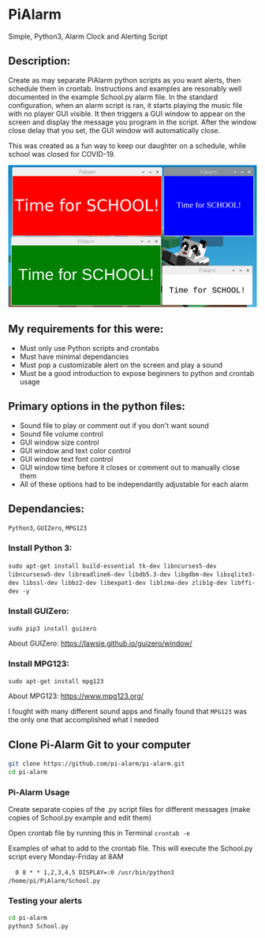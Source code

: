 # PiAlarm
 Simple, Python3, Alarm Clock and Alerting Script

## Description: 
   Create as may separate PiAlarm python scripts as you want alerts, then schedule them in crontab.
   Instructions and examples are resonably well documented in the example School.py alarm file.
   In the standard configuration, when an alarm script is ran, it starts playing the music file
   with no player GUI visible.  It then triggers a GUI window to appear on the screen and display
   the message you program in the script.  After the window close delay that you set, the GUI window
   will automatically close.
   
   This was created as a fun way to keep our daughter on a schedule, while school was closed for COVID-19.
   
<p align="center">
<img width="834" height=auto src="Pi-Alarm-examples.jpg" alt="Examples of PiAlarm Windows">
</p>

##   My requirements for this were:
* Must only use Python scripts and crontabs
* Must have minimal dependancies
* Must pop a customizable alert on the screen and play a sound
* Must be a good introduction to expose beginners to python and crontab usage
   
##   Primary options in the python files:
*  Sound file to play or comment out if you don't want sound
*  Sound file volume control
*  GUI window size control
*  GUI window and text color control
*  GUI window text font control
*  GUI window time before it closes or comment out to manually close them
*  All of these options had to be independantly adjustable for each alarm

## Dependancies: 
`Python3`, `GUIZero`, `MPG123`

### Install Python 3:
`sudo apt-get install build-essential tk-dev libncurses5-dev libncursesw5-dev libreadline6-dev libdb5.3-dev libgdbm-dev libsqlite3-dev libssl-dev libbz2-dev libexpat1-dev liblzma-dev zlib1g-dev libffi-dev -y`

### Install GUIZero:
`sudo pip3 install guizero`

About GUIZero:    https://lawsie.github.io/guizero/window/

### Install MPG123:
`sudo apt-get install mpg123`

About MPG123:     https://www.mpg123.org/

   I fought with many different sound apps and finally found that `MPG123` was the only one that accomplished what I needed

## Clone Pi-Alarm Git to your computer
```sh
git clone https://github.com/pi-alarm/pi-alarm.git
cd pi-alarm
```
### Pi-Alarm Usage
Create separate copies of the .py script files for different messages (make copies of School.py example and edit them)

Open crontab file by running this in Terminal `crontab -e`

Examples of what to add to the crontab file. This will execute the School.py script every Monday-Friday at 8AM

`  0 8 * * 1,2,3,4,5 DISPLAY=:0 /usr/bin/python3 /home/pi/PiAlarm/School.py`

### Testing your alerts
```sh
cd pi-alarm
python3 School.py
```
